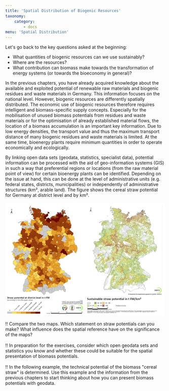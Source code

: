 ```yaml
---
title: 'Spatial Distribution of Biogenic Resources'
taxonomy:
    category:
        - docs
menu: 'Spatial Distribution'
---
```


Let's go back to the key questions asked at the beginning:

- What quantities of biogenic resources can we use sustainably?
- Where are the resources?
- What contribution can biomass make towards the transformation of energy systems (or towards the bioeconomy in general)?

In the previous chapters, you have already acquired knowledge about the available and exploited potential of renewable raw materials and biogenic residues and waste materials in Germany. This information focuses on the national level. However, biogenic resources are differently spatially distributed. The economic use of biogenic resources therefore requires intelligent and biomass-specific supply concepts. Especially for the mobilisation of unused biomass potentials from residues and waste materials or for the optimisation of already established material flows, the location of a biomass accumulation is an important key information. Due to low energy densities, the transport value and thus the maximum transport distance of many biogenic residues and waste materials is limited. At the same time, bioenergy plants require minimum quantities in order to operate economically and ecologically.

By linking open data sets (geodata, statistics, specialist data), potential information can be processed with the aid of geo-information systems (GIS) in such a way that preferential regions or locations (from the raw material point of view) for certain bioenergy plants can be identified. Depending on the issue at hand, this can be done at the level of administrative units (e.g. federal states, districts, municipalities) or independently of administrative structures (km², arable land). The figure shows the cereal straw potential for Germany at district level and by km².

![](Skript_DBFZ_Strohpotenziale_en.png?lightbox=800&resize=500&classes=caption "Cereal straw potentials at district and km² level, Source: Brosowski 2014")

!! Compare the two maps. Which statement on straw potentials can you make? What influence does the spatial reference have on the significance of the maps?  <br><br>
!! In preparation for the exercises, consider which open geodata sets and statistics you know and whether these could be suitable for the spatial presentation of biomass potentials. <br><br>
!! In the following example, the technical potential of the biomass "cereal straw" is determined. Use this example and the information from the previous chapters to start thinking about how you can present biomass potentials with geodata. 
